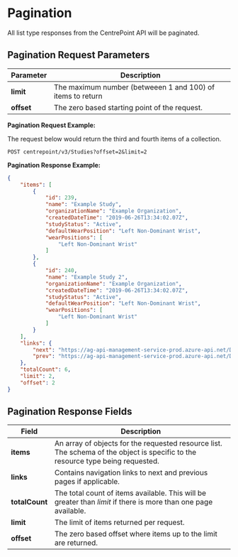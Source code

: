 # Pagination

All list type responses from the CentrePoint API will be paginated.

## Pagination Request Parameters

|Parameter|Description|
|---------|-----------|
|**limit**|The maximum number (betweeen 1 and 100) of items to return|
|**offset**|The zero based starting point of the request.|

**Pagination Request Example:**

The request below would return the third and fourth items of a collection.

```http
POST centrepoint/v3/Studies?offset=2&limit=2
```

**Pagination Response Example:**

```json
{
    "items": [
        {
            "id": 239,
            "name": "Example Study",
            "organizationName": "Example Organization",
            "createdDateTime": "2019-06-26T13:34:02.07Z",
            "studyStatus": "Active",
            "defaultWearPosition": "Left Non-Dominant Wrist",
            "wearPositions": [
                "Left Non-Dominant Wrist"
            ]
        },
        {
            "id": 240,
            "name": "Example Study 2",
            "organizationName": "Example Organization",
            "createdDateTime": "2019-06-26T13:34:02.07Z",
            "studyStatus": "Active",
            "defaultWearPosition": "Left Non-Dominant Wrist",
            "wearPositions": [
                "Left Non-Dominant Wrist"
            ]
        }
    ],
    "links": {
        "next": "https://ag-api-management-service-prod.azure-api.net/DataRetrieval/v3/Studies?offset=4&limit=2",
        "prev": "https://ag-api-management-service-prod.azure-api.net/DataRetrieval/v3/Studies?offset=0&limit=2"
    },
    "totalCount": 6,
    "limit": 2,
    "offset": 2
}
```

## Pagination Response Fields

|Field|Description|
|-----|-----------|
|**items**|An array of objects for the requested resource list. The schema of the object is specific to the resource type being requested.|
|**links**|Contains navigation links to next and previous pages if applicable.|
|**totalCount**|The total count of items available. This will be greater than *limit* if there is more than one page available.|
|**limit**|The limit of items returned per request.|
|**offset**|The zero based offset where items up to the limit are returned.|

